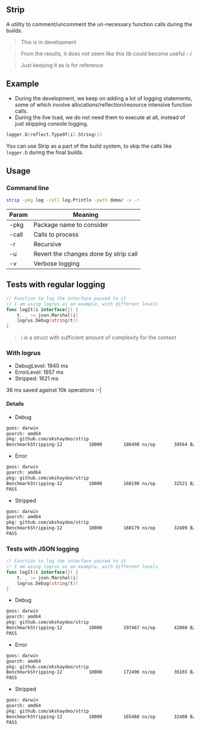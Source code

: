 ## Strip

A utility to comment/uncomment the un-necessary function calls during the builds.

> This is in development

> From the results, it does not seem like this lib could become useful :-/

> Just keeping it as is for reference 

## Example

- During the development, we keep on adding a lot of logging statements, some of which involve allocations/reflection/resource intensive function calls. 
- During the live load, we do not need them to execute at all, instead of just skipping console logging.

```go
logger.D(reflect.TypeOf(i).String())
``` 

You can use Strip as a part of the build system, to skip the calls like `logger.D` during the final builds.


## Usage

### Command line

```bash
strip -pkg log -call log.Println -path demo/ -v -r
``` 

| Param | Meaning| 
|---|---|
|-pkg|Package name to consider|
|-call|Calls to process|
|-r|Recursive|
|-u | Revert the changes done by strip call|
|-v|Verbose logging| 



## Tests with regular logging

```go
// Function to log the interface passed to it
// I am using logrus as an example, with different levels
func logIt(i interface{}) {
	t, _ := json.Marshal(i)
	logrus.Debug(string(t))
}
```
> i is a struct with sufficient amount of complexity for the context


### With logrus
- DebugLevel: 1940 ms
- ErrorLevel: 1657 ms
- Stripped: 1621 ms

36 ms saved against 10k operations :-|


#### Details

- Debug
```bash
goos: darwin
goarch: amd64
pkg: github.com/akshaydeo/strip
BenchmarkStripping-12    	   10000	    186498 ns/op	   38564 B/op	     494 allocs/op
```
- Error
```bash
goos: darwin
goarch: amd64
pkg: github.com/akshaydeo/strip
BenchmarkStripping-12    	   10000	    160190 ns/op	   32521 B/op	     418 allocs/op
PASS

```
- Stripped
```bash
goos: darwin
goarch: amd64
pkg: github.com/akshaydeo/strip
BenchmarkStripping-12    	   10000	    160179 ns/op	   32409 B/op	     417 allocs/op
PASS
```

### Tests with JSON logging

```go
// Function to log the interface passed to it
// I am using logrus as an example, with different levels
func logIt(i interface{}) {
	t, _ := json.Marshal(i)
	logrus.Debug(string(t))
}
```

- Debug
```bash
goos: darwin
goarch: amd64
pkg: github.com/akshaydeo/strip
BenchmarkStripping-12    	   10000	    197467 ns/op	   42860 B/op	     458 allocs/op
PASS
```

- Error
```bash
goos: darwin
goarch: amd64
pkg: github.com/akshaydeo/strip
BenchmarkStripping-12    	   10000	    172496 ns/op	   36165 B/op	     441 allocs/op
PASS
```

- Stripped
```bash
goos: darwin
goarch: amd64
pkg: github.com/akshaydeo/strip
BenchmarkStripping-12    	   10000	    165468 ns/op	   32408 B/op	     417 allocs/op
PASS

```